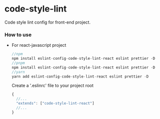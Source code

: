 # code-style-lint
Code style lint config for front-end project.

### How to use

- For react-javascript project

  ```js
  //npm
  npm install eslint-config-code-style-lint-react eslint prettier -D
  //pnpm 
  npm install eslint-config-code-style-lint-react eslint prettier -D
  //yarn
  yarn add eslint-config-code-style-lint-react eslint prettier -D
  ```

  Create a '.eslinrc' file to your project root

  ```javascript
  {
    //...
    "extends": ["code-style-lint-react"]
    //...
  }
  ```
